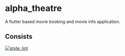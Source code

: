 # alpha_theatre

A flutter based movie booking and movie info application.

## Consists

[![style: lint](https://img.shields.io/badge/style-lint-4BC0F5.svg)](https://pub.dev/packages/lint)
